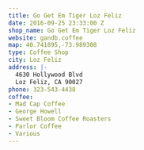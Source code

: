 ```yaml
---
title: Go Get Em Tiger Loz Feliz
date: 2016-09-25 23:33:00 Z
shop_name: Go Get Em Tiger Loz Feliz
website: gandb.coffee
map: 40.741895,-73.989308
type: Coffee Shop
city: Loz Feliz
address: |-
  4630 Hollywood Blvd
  Loz Feliz, CA 90027
phone: 323-543-4438
coffee:
- Mad Cap Coffee
- George Howell
- Sweet Bloom Coffee Roasters
- Parlor Coffee
- Various
---
```


